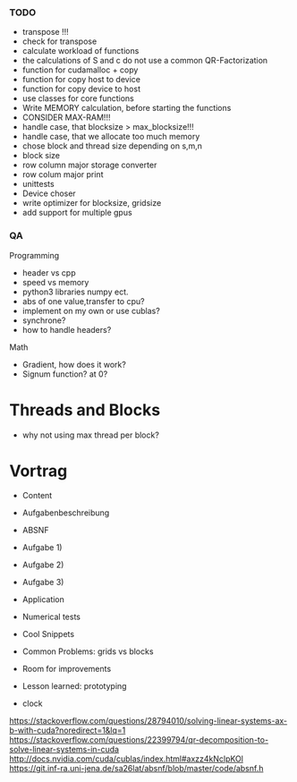 ### TODO
- transpose !!!
- check for transpose
- calculate workload of functions
- the calculations of S and c do not use a common QR-Factorization
- function for cudamalloc + copy
- function for copy host to device
- function for copy device to host
- use classes for core functions
- Write MEMORY calculation, before starting the functions
- CONSIDER MAX-RAM!!!
- handle case, that blocksize > max_blocksize!!!
- handle case, that we allocate too much memory
- chose block and thread size depending on s,m,n
- block size
- row column major storage converter
- row colum major print
- unittests
- Device choser
- write optimizer for blocksize, gridsize
- add support for multiple gpus

### QA
Programming
- header vs cpp
- speed vs memory
- python3 libraries numpy ect.
- abs of one value,transfer to cpu?
- implement on my own or use cublas?
- synchrone?
- how to handle headers?

Math
- Gradient, how does it work?
- Signum function? at 0?


# Threads and Blocks
- why not using max thread per block?

# Vortrag
- Content
- Aufgabenbeschreibung
- ABSNF
- Aufgabe 1)
- Aufgabe 2)
- Aufgabe 3)
- Application
- Numerical tests
- Cool Snippets
- Common Problems: grids vs blocks
- Room for improvements
- Lesson learned: prototyping

- clock

https://stackoverflow.com/questions/28794010/solving-linear-systems-ax-b-with-cuda?noredirect=1&lq=1
https://stackoverflow.com/questions/22399794/qr-decomposition-to-solve-linear-systems-in-cuda
http://docs.nvidia.com/cuda/cublas/index.html#axzz4kNclpKOl
https://git.inf-ra.uni-jena.de/sa26lat/absnf/blob/master/code/absnf.h